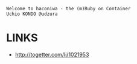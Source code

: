 
```
Welcome to haconiwa - the (m)Ruby on Container
Uchio KONDO @udzura
```

LINKS
=======

- http://togetter.com/li/1021953



